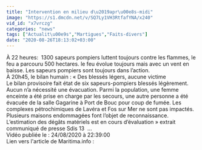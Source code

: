 ```yaml
---
title: "Intervention en milieu d\u2019apr\u00e8s-midi"
image: "https://s1.dmcdn.net/v/SQ7Ly1VH3RtfafYNA/x240"
vid_id: "x7vrczg"
categories: "news"
tags: ["Actualit\u00e9s","Martigues","Faits-divers"]
date: "2020-08-26T18:13:02+03:00"
---
```

À 22 heures:  1300 sapeurs pompiers luttent toujours contre les flammes, le feu a parcouru 500 hectares. le feu évolue toujours mais avec un vent en baisse. Les sapeurs pompiers sont toujours dans l’action.   <br>À 20h45, le bilan humain : « Des blessés légers, aucune victime  <br>Le bilan provisoire fait état de six sapeurs-pompiers blessés légèrement. Aucun n’a nécessité une évacuation. Parmi la population, une femme enceinte a été prise en charge par les secours, une autre personne a été évacuée de la salle Gagarine à Port de Bouc pour coup de fumée. Les complexes pétrochimiques de Lavéra et Fos sur Mer ne sont pas impactés. Plusieurs maisons endommagées font l’objet de reconnaissance. L’estimation des dégâts matériels est en cours d’évaluation » extrait communiqué de presse Sdis 13  ...  <br>Vidéo publiée le : 24/08/2020 à 22:39:00  <br>Lien vers l'article de Maritima.info :  <br>

